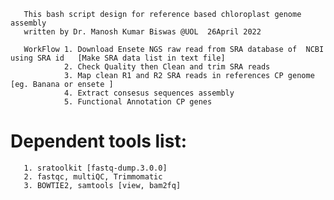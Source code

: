        This bash script design for reference based chloroplast genome assembly
       written by Dr. Manosh Kumar Biswas @UOL  26April 2022  
 
       WorkFlow 1. Download Ensete NGS raw read from SRA database of  NCBI using SRA id   [Make SRA data list in text file]
                2. Check Quality then Clean and trim SRA reads
                3. Map clean R1 and R2 SRA reads in references CP genome [eg. Banana or ensete ]
                4. Extract consesus sequences assembly 
                5. Functional Annotation CP genes 
               
               
# Dependent tools list: 
       1. sratoolkit [fastq-dump.3.0.0]
       2. fastqc, multiQC, Trimmomatic 
       3. BOWTIE2, samtools [view, bam2fq]
